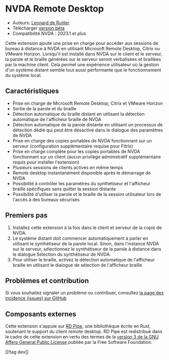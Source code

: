 # NVDA Remote Desktop #

* Auteurs:  [Leonard de Ruijter][1]
* Télécharger [version béta][2]
* Compatibilité NVDA : 2023.1 et plus

Cette extension ajoute une prise en charge pour accéder aux sessions de
bureau à distance à NVDA en utilisant Microsoft Remote Desktop, Citrix ou
VMware Horizon. Lorsqu'il est installé dans NVDA sur le client et le
serveur, la parole et le braille générées sur le serveur seront verbalisées
et braillées par la machine client. Cela permet une expérience utilisateur
où la gestion d'un système distant semble tout aussi performante que le
fonctionnement du système local.

## Caractéristiques

* Prise en charge de Microsoft Remote Desktop, Citrix et VMware Horizon
* Sortie de la parole et du braille
* Détection automatique du braille distant en utilisant la détection
  automatique de l'afficheur braille de NVDA
* Détection automatique de la parole distante en utilisant un processus de
  détection dédié qui peut être désactivé dans le dialogue des paramètres de
  NVDA
* Prise en charge des copies portables de NVDA fonctionnant sur un serveur
  (configuration supplémentaire requise pour Fitrix)
* Prise en charge complète pour les copies portables de NVDA fonctionnant
  sur un client (aucun privilège administratif supplémentaire requis pour
  installer l'extension)
* Plusieurs sessions de clients actives en même temps
* Remote desktop instantanément disponible après le démarrage de NVDA
* Possibilité à contrôler les paramètres du synthétiseur et l'afficheur
  braille spécifiques sans quitter la session distante
* Possibilité d'utiliser la parole et le braille de la session utilisateur
  lors de l'accès à des bureaux sécurisés

## Premiers pas

1. Installez cette extension à la fois dans le client et serveur de la copie
   de NVDA.
1. Le système distant doit commencer automatiquement à parler en utilisant
   le synthétiseur de la parole local. Sinon, dans l'instance NVDA sur le
   serveur, sélectionnez le synthétiseur de la parole à distance dans le
   dialogue Sélection du synthétiseur de NVDA.
1. Pour utiliser le braille, activez la détection automatique de l'afficheur
   braille en utilisant le dialogue de sélection de l'afficheur braille.

## Problèmes et contribution

Si vous souhaitez signaler un problème ou contribuer, consultez [la page des
incidence (issues) sur GitHub][3]

## Composants externes

Cette extension s'appuie sur [RD Pipe][4], une bibliothèque écrite en Rust,
soutenant le support du client remote desktop. RD Pipe est redistribué dans
le cadre de cette extension en vertu des termes de  la [version 3 de la GNU
Affero General Public License][5] publiée par la Free Software Foundation.

[[!tag dev]]

[1]: https://github.com/leonardder/

[2]: https://www.nvaccess.org/addonStore/legacy?file=nvdaRd-beta

[3]: https://github.com/leonardder/nvdaRd/issues

[4]: https://github.com/leonardder/rd_pipe-rs

[5]: https://github.com/leonardder/rd_pipe-rs/blob/master/LICENSE
